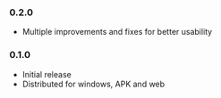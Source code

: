 
### ____0.2.0____

-   Multiple improvements and fixes for better usability


### ____0.1.0____

-   Initial release
-   Distributed for windows, APK and web

